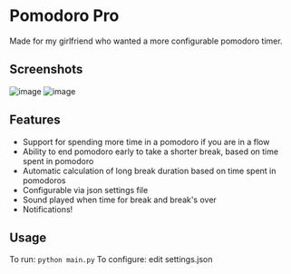 # Pomodoro Pro

Made for my girlfriend who wanted a more configurable pomodoro timer.

## Screenshots
![image](https://github.com/kralle333/pomodoro-pro/assets/5738476/30ecc0d4-b0b4-492e-b193-f654e772f6c0)
![image](https://github.com/kralle333/pomodoro-pro/assets/5738476/b90e20ea-8892-4f55-9542-f6c24d804746)

## Features
- Support for spending more time in a pomodoro if you are in a flow 
- Ability to end pomodoro early to take a shorter break, based on time spent in pomodoro
- Automatic calculation of long break duration based on time spent in pomodoros
- Configurable via json settings file
- Sound played when time for break and break's over
- Notifications!

## Usage
To run: `python main.py`
To configure: edit settings.json
